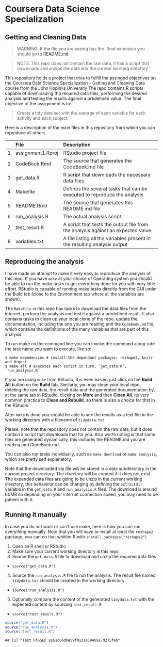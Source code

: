 # Coursera Data Science Specialization
## Getting and Cleaning Data
> WARNING: If the file you are seeing has the .Rmd extension you should go to [README.md](https://github.com/hlm/DS03-ProgrammingAssignment1/blob/master/README.md)

> NOTE: This repo does not contain the raw data, it has a script that downloads and unzips the data into the current working directory

This repository holds a project that tries to fulfill the assinged objectives on the 
Coursera Data Science Specialization - Getting and Cleaning Data course from the John Hopinks University
The repo contains R scripts capable of downloading the required data files, performing the desired analysis
and testing the results against a predefined value.
The final objective of the assignment is to:
> Create a tidy data set with the average of each variable for each activity and each subject.

Here is a description of the main files in this repository from which you can reproduce all others.

|   |File              |Description                                                                     |
|:--|:-----------------|:-------------------------------------------------------------------------------|
|1  |assignment1.Rproj |RStudio project file                                                            |
|2  |CodeBook.Rmd      |The source that generates the CodeBook.md file                                  |
|3  |get_data.R        |R script that downloads the necessary data files                                |
|4  |Makefile          |Defines the several tasks that can be executed to reproduce the analysis        |
|5  |README.Rmd        |The source that generates this README.md file                                   |
|6  |run_analysis.R    |The actual analysis script                                                      |
|7  |test_result.R     |A script that tests the output file from the analysis against an expected value |
|8  |variables.txt     |A file listing all the variables present in the resulting analysis output       |

## Reproducing the analysis
I have made an attempt to make it very easy to reproduce the analysis of this repo. If you have `make` at 
your choice of Operating system you should be able to run the make tasks to get everything done for you with
very little effort. RStudio is capable of running make tasks directly from the GUI under the Build 
tab (close to the Environment tab where all the variables are shown).

The `Makefile` in this repo has tasks to download the data files from the internet, perform the analysis and
test it against a predefined result. It also contains tasks to clean up your local clone of the repo, 
update the documentation, including the one you are reading and the `CodeBook.md` file, which contains 
the definitions of the many variables that are part of this analysis. 

To run make on the command line you can invoke the command along side the task name you want to execute, like so:

```{shell eval=FALSE}
$ make depedencies # install the dependant packages: reshape2, knitr and digest
$ make all # executes each script in turn, `get_data.R`, `run_analysis.R`
```

If you are using `make` from RStudio, it is even easier: just click on the **Build All** button on the **Build** tab. Similarly,
you may clean your local repo, deleting the raw data, the result data and the generated documentation by, at the same tab in
RStudio, clicking on **More** and then **Clean All**. Its very common practice to **Clean and Rebuild**, so there is also
a choice for that in the RStudio.

After `make` is done you should be able to see the results as a text file in the working directory with a filename
of `tidydata.txt`

Please, note that the repository does not contain the raw data, but it does contain a script that downloads that for you. Also
worth noting is that some files are generated dynamically, this includes the README.md you are reading and CodeBook.md.

You can also run tasks individually, such as `make download` or `make analysis`, which are pretty self explanatory.

Note that the downloaded zip file will be stored in a data subdirectory in the current project directory. The directory will
be created if it does not exist. The expanded data files are going to be unzip in the current working directory, this behaviour
can be changing by defining the `extractDir` variable in the `get_data.R` and `run_analysis.R` files. The download is around 60MB
so depending on your internet connection speed, you may need to be patient with it.

## Running it manually
In case you do not want or can't use make, here is how you can run everything manually. Note that you will have to install
at least the `reshape2` package, you can do that whithin R with `install.packages("reshape2")`

1. Open an R shell or RStudio
2. Make sure your current working directory is this repo
3. Source the `get_data.R` file to download and unzip the required data files
  + `source("get_data.R")`
4. Source the `run_analysis.R` file to run the analysis. The result file named `tidydata.txt` should be created in the working directory
  + `source("run_analysis.R")`
5. Optionally compare the content of the generated `tidydata.txt` with the expected content by sourcing `test_result.R`
  + `source("test_result.R")`


```r
source("get_data.R")
source("run_analysis.R")
source("test_result.R")
```

```
## [1] "Test PASSED 8161c06dbe59f0131a5840917d275feb"
```
